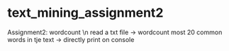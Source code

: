 # text_mining_assignment2
Assignment2: wordcount \n
 read a txt file -> wordcount most 20 common words in tje text -> directly print on console
 
